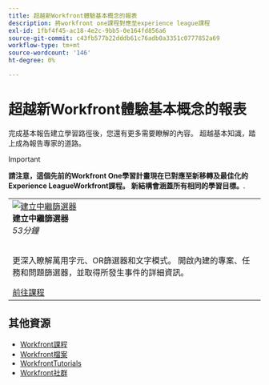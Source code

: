 ```yaml
---
title: 超越新Workfront體驗基本概念的報表
description: 將workfront one課程對應至experience league課程
exl-id: 1fbf4f45-ac18-4e2c-9bb5-0e164fd856a6
source-git-commit: c43fb577b22dddb61c76adb0a3351c0777852a69
workflow-type: tm+mt
source-wordcount: '146'
ht-degree: 0%

---
```


# 超越新Workfront體驗基本概念的報表

完成基本報告建立學習路徑後，您還有更多需要瞭解的內容。 超越基本知識，踏上成為報告專家的道路。

>[!IMPORTANT]
>
>**請注意，這個先前的Workfront One學習計畫現在已對應至新移轉及最佳化的Experience LeagueWorkfront課程。  新結構會涵蓋所有相同的學習目標。**.

<table>
  <tr>
   <td>
      <a href="https://experienceleague.adobe.com/?recommended=Workfront-U-1-2022.2.reporting">
      <img alt="建立中繼篩選器" src="https://cdn.experienceleague.adobe.com/thumb/create-intermediate-filters.png"/>
      </a>
      <div>
         <strong>建立中繼篩選器</strong></a>         
         <br/><em>53分鐘</em>
      </div>
      <p>
        <br/>
         更深入瞭解萬用字元、OR篩選器和文字模式。 開啟內建的專案、任務和問題篩選器，並取得所發生事件的詳細資訊。
      </p>
      <a  rel="noreferrer" target="_blank" href="https://experienceleague.adobe.com/?recommended=Workfront-U-1-2022.2.reporting" class="spectrum-Button spectrum-Button--primary spectrum-Button--sizeM">
      <span class="spectrum-Button-label has-no-wrap has-text-weight-bold">前往課程</span>
      </a>
   </td>   
  </tr>

</table>

## 其他資源

* [Workfront課程](https://experienceleague.adobe.com/?lang=en&amp;Solution=Workfront#courses)
* [Workfront檔案](https://experienceleague.adobe.com/docs/workfront.html)
* [WorkfrontTutorials](https://experienceleague.adobe.com/docs/workfront-learn/tutorials-workfront/home.html)
* [Workfront社群](https://experienceleaguecommunities.adobe.com/t5/workfront/ct-p/workfront)
